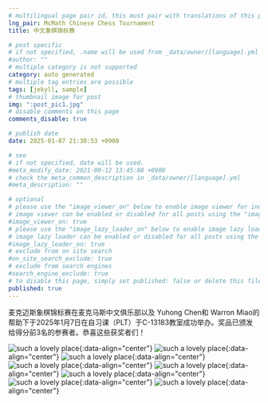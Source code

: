 ```yaml
---
# multilingual page pair id, this must pair with translations of this page. (This name must be unique)
lng_pair: McMath Chinese Chess Tournament
title: 中文象棋锦标赛

# post specific
# if not specified, .name will be used from _data/owner/[language].yml
#author: ""
# multiple category is not supported
category: auto generated
# multiple tag entries are possible
tags: [jekyll, sample]
# thumbnail image for post
img: ":post_pic1.jpg"
# disable comments on this page
comments_disable: true

# publish date
date: 2025-01-07 21:30:53 +0900

# seo
# if not specified, date will be used.
#meta_modify_date: 2021-09-12 13:45:08 +0900
# check the meta_common_description in _data/owner/[language].yml
#meta_description: ""

# optional
# please use the "image_viewer_on" below to enable image viewer for individual pages or posts (_posts/ or [language]/_posts folders).
# image viewer can be enabled or disabled for all posts using the "image_viewer_posts: true" setting in _data/conf/main.yml.
#image_viewer_on: true
# please use the "image_lazy_loader_on" below to enable image lazy loader for individual pages or posts (_posts/ or [language]/_posts folders).
# image lazy loader can be enabled or disabled for all posts using the "image_lazy_loader_posts: true" setting in _data/conf/main.yml.
#image_lazy_loader_on: true
# exclude from on site search
#on_site_search_exclude: true
# exclude from search engines
#search_engine_exclude: true
# to disable this page, simply set published: false or delete this file
published: true
---
```

麦克迈斯象棋锦标赛在麦克马斯中文俱乐部以及 Yuhong Chen和 Warron Miao的帮助下于2025年1月7日在自习课（PLT）于C-13183教室成功举办。奖品已颁发给得分前3名的参赛者。恭喜这些获奖者们！

![such a lovely place](:001.png){:data-align="center"}
![such a lovely place](:002.png){:data-align="center"}
![such a lovely place](:009.png){:data-align="center"}
![such a lovely place](:004.png){:data-align="center"}
![such a lovely place](:005.png){:data-align="center"}
![such a lovely place](:006.png){:data-align="center"}
![such a lovely place](:007.png){:data-align="center"}
![such a lovely place](:008.png){:data-align="center"}
